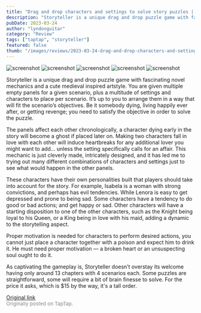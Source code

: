 ```yaml
---
title: "Drag and drop characters and settings to solve story puzzles | First Impressions - Storyteller"
description: "Storyteller is a unique drag and drop puzzle game with fascinating novel mechanics and a cute medieval inspired artstyle. You are given multiple empty panels for a given scenario, plus a multitude of settings and characters to place per scenario. It’s up to you to arrange them in a way that will fit the scenario’s objectives. Be it somebody dying, living happily ever after, or getting revenge; you need to satisfy the objective in order to solve the puzzle."
pubDate: 2023-03-24
author: "lyndonguitar"
category: "Review"
tags: ["taptap", "storyteller"]
featured: false
thumb: "/images/reviews/2023-03-24-drag-and-drop-characters-and-settings-to-solve-story-puzzles--first-impressions---storyte-0.avif"
---
```


<div class="gallery">
  <img src="/images/reviews/2023-03-24-drag-and-drop-characters-and-settings-to-solve-story-puzzles--first-impressions---storyte-0.avif" alt="screenshot" />
  <img src="/images/reviews/2023-03-24-drag-and-drop-characters-and-settings-to-solve-story-puzzles--first-impressions---storyte-1.avif" alt="screenshot" />
  <img src="/images/reviews/2023-03-24-drag-and-drop-characters-and-settings-to-solve-story-puzzles--first-impressions---storyte-2.avif" alt="screenshot" />
  <img src="/images/reviews/2023-03-24-drag-and-drop-characters-and-settings-to-solve-story-puzzles--first-impressions---storyte-3.avif" alt="screenshot" />
  <img src="/images/reviews/2023-03-24-drag-and-drop-characters-and-settings-to-solve-story-puzzles--first-impressions---storyte-4.avif" alt="screenshot" />
</div>

Storyteller is a unique drag and drop puzzle game with fascinating novel mechanics and a cute medieval inspired artstyle. You are given multiple empty panels for a given scenario, plus a multitude of settings and characters to place per scenario. It’s up to you to arrange them in a way that will fit the scenario’s objectives. Be it somebody dying, living happily ever after, or getting revenge; you need to satisfy the objective in order to solve the puzzle.

The panels affect each other chronologically, a character dying early in the story will become a ghost if placed later on. Making two characters fall in love with each other will induce heartbreaks for any additional lover you might want to add… unless the setting specifically calls for an affair. This mechanic is just cleverly made, intricately designed, and it has led me to trying out many different combinations of characters and settings just to see what would happen in the other panels.

These characters have their own personalities built that players should take into account for the story. For example, Isabela is a woman with strong convictions, and perhaps has evil tendencies. While Lenora is easy to get depressed and prone to being sad. Some characters have a tendency to do good or bad actions; and get happy or sad. Other characters will have a starting disposition to one of the other characters, such as the Knight being loyal to his Queen, or a King being in love with his maid, adding a dynamic to the storytelling aspect.

Proper motivation is needed for characters to perform desired actions, you cannot just place a character together with a poison and expect him to drink it. He must need proper motivation — a broken heart or an unsuspecting soul ought to do it.

As captivating the gameplay is, Storyteller doesn’t overstay its welcome having only around 13 chapters with 4 scenarios each. Some puzzles are straightforward, some will require a bit of brain finesse to solve. For the price it asks, which is $15 by the way, it's a tall order.

[Original link](https://www.taptap.io/post/4883548)<br><span style="font-size: 0.95em; color: #888;">Originally posted on TapTap.</span>
